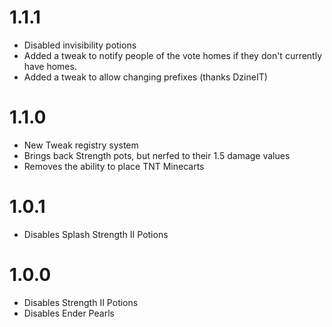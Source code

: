 1.1.1
=====
* Disabled invisibility potions
* Added a tweak to notify people of the vote homes if they don't currently have homes.
* Added a tweak to allow changing prefixes (thanks DzineIT)

1.1.0
=====
* New Tweak registry system
* Brings back Strength pots, but nerfed to their 1.5 damage values
* Removes the ability to place TNT Minecarts

1.0.1
=====
* Disables Splash Strength II Potions

1.0.0
=====
* Disables Strength II Potions
* Disables Ender Pearls

